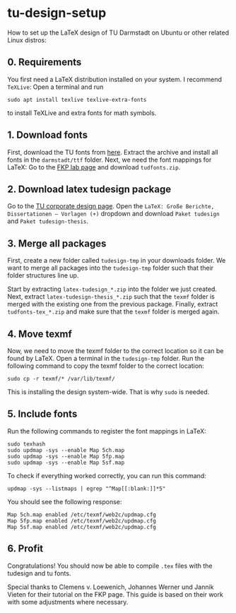 # tu-design-setup
How to set up the LaTeX design of TU Darmstadt on Ubuntu or other related Linux distros:

## 0. Requirements
You first need a LaTeX distribution installed on your system. I recommend `TeXLive`: 
Open a terminal and run 
```
sudo apt install texlive texlive-extra-fonts
``` 
to install TeXLive and extra fonts for math symbols.

## 1. Download fonts
First, download the TU fonts from [here](https://www.intern.tu-darmstadt.de/arbeitsmittel/dokumente_formulare/details_5_106048.de.jsp). Extract the archive and install all fonts in the `darmstadt/ttf` folder.
Next, we need the font mappings for LaTeX: Go to the [FKP lab page](http://exp1.fkp.physik.tu-darmstadt.de/tuddesign/) and download `tudfonts.zip`. 

## 2. Download latex tudesign package
Go to the [TU corporate design page](https://www.intern.tu-darmstadt.de/arbeitsmittel/corporate_design_vorlagen/index.de.jsp). Open the `LaTeX: Große Berichte, Dissertationen – Vorlagen (+)` dropdown and download `Paket tudesign` and `Paket tudesign-thesis`.

## 3. Merge all packages
First, create a new folder called `tudesign-tmp` in your downloads folder. We want to merge all packages into the `tudesign-tmp` folder such that their folder structures line up. 

Start by extracting `latex-tudesign_*.zip` into the folder we just created. Next, extract `latex-tudesign-thesis_*.zip` such that the `texmf` folder is merged with the existing one from the previous package.
Finally, extract `tudfonts-tex_*.zip` and make sure that the `texmf` folder is merged again.

## 4. Move texmf
Now, we need to move the texmf folder to the correct location so it can be found by LaTeX.
Open a terminal in the `tudesign-tmp` folder. 
Run the following command to copy the texmf folder to the correct location:
```
sudo cp -r texmf/* /var/lib/texmf/
```
This is installing the design system-wide. That is why `sudo` is needed.

## 5. Include fonts
Run the following commands to register the font mappings in LaTeX:
```
sudo texhash
sudo updmap -sys --enable Map 5ch.map
sudo updmap -sys --enable Map 5fp.map
sudo updmap -sys --enable Map 5sf.map
```
To check if everything worked correctly, you can run this command:
```
updmap -sys --listmaps | egrep "^Map[[:blank:]]*5"
```
You should see the following response:
```
Map	5ch.map	enabled	/etc/texmf/web2c/updmap.cfg
Map	5fp.map	enabled	/etc/texmf/web2c/updmap.cfg
Map	5sf.map	enabled	/etc/texmf/web2c/updmap.cfg
```

## 6. Profit
Congratulations! You should now be able to compile `.tex` files with the tudesign and tu fonts.

Special thanks to Clemens v. Loewenich, Johannes Werner und Jannik Vieten for their tutorial on the FKP page. 
This guide is based on their work with some adjustments where necessary. 
